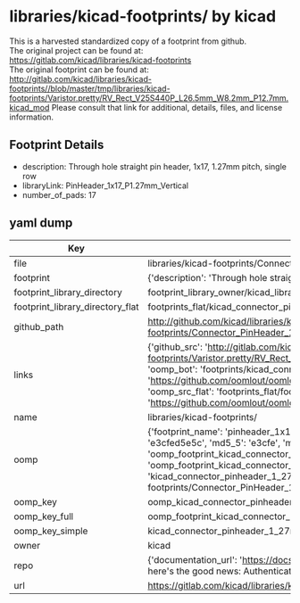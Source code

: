 # libraries/kicad-footprints/ by kicad  
This is a harvested standardized copy of a footprint from github.  
The original project can be found at:  
https://gitlab.com/kicad/libraries/kicad-footprints  
The original footprint can be found at:
http://gitlab.com/kicad/libraries/kicad-footprints//blob/master/tmp/libraries/kicad-footprints/Varistor.pretty/RV_Rect_V25S440P_L26.5mm_W8.2mm_P12.7mm.kicad_mod
Please consult that link for additional, details, files, and license information.  
## Footprint Details
* description: Through hole straight pin header, 1x17, 1.27mm pitch, single row  
* libraryLink: PinHeader_1x17_P1.27mm_Vertical  
* number_of_pads: 17  
## yaml dump  
| Key | Value |  
| --- | --- |  
| file | libraries/kicad-footprints/Connector_PinHeader_1.27mm.pretty/PinHeader_1x17_P1.27mm_Vertical.kicad_mod |  
| footprint | {'description': 'Through hole straight pin header, 1x17, 1.27mm pitch, single row', 'libraryLink': 'PinHeader_1x17_P1.27mm_Vertical', 'number_of_pads': 17} |  
| footprint_library_directory | footprint_library_owner/kicad_libraries/kicad-footprints/ |  
| footprint_library_directory_flat | footprints_flat/kicad_connector_pinheader_1_27mm_pinheader_1x17_p1_27mm_vertical/working |  
| github_path | http://github.com/kicad/libraries/kicad-footprints//blob/master/tmp/libraries/kicad-footprints/Connector_PinHeader_1.27mm.pretty/PinHeader_1x17_P1.27mm_Vertical.kicad_mod |  
| links | {'github_src': 'http://gitlab.com/kicad/libraries/kicad-footprints//blob/master/tmp/libraries/kicad-footprints/Varistor.pretty/RV_Rect_V25S440P_L26.5mm_W8.2mm_P12.7mm.kicad_mod', 'github_src_repo': 'https://gitlab.com/kicad/libraries/kicad-footprints', 'oomp_bot': 'footprints/kicad_connector_pinheader_1_27mm_pinheader_1x17_p1_27mm_vertical/working', 'oomp_bot_github': 'https://github.com/oomlout/oomlout_oomp_footprint_bot/tree/main/footprints/kicad_connector_pinheader_1_27mm_pinheader_1x17_p1_27mm_vertical/working', 'oomp_src_flat': 'footprints_flat/footprints_flat/kicad_connector_pinheader_1_27mm_pinheader_1x17_p1_27mm_vertical/working', 'oomp_src_flat_github': 'https://github.com/oomlout/oomlout_oomp_footprint_src/tree/main/footprints_flat/kicad_connector_pinheader_1_27mm_pinheader_1x17_p1_27mm_vertical/working'} |  
| name | libraries/kicad-footprints/ |  
| oomp | {'footprint_name': 'pinheader_1x17_p1_27mm_vertical', 'library_name': 'connector_pinheader_1_27mm', 'md5': 'e3cfed5e5c70b598da5a8c16ec262e3e', 'md5_10': 'e3cfed5e5c', 'md5_5': 'e3cfe', 'md5_6': 'e3cfed', 'oomp_key': 'oomp_kicad_connector_pinheader_1_27mm_pinheader_1x17_p1_27mm_vertical', 'oomp_key_extra': 'oomp_footprint_kicad_connector_pinheader_1_27mm_pinheader_1x17_p1_27mm_vertical', 'oomp_key_full': 'oomp_footprint_kicad_connector_pinheader_1_27mm_pinheader_1x17_p1_27mm_vertical_e3cfed', 'oomp_key_simple': 'kicad_connector_pinheader_1_27mm_pinheader_1x17_p1_27mm_vertical', 'original_filename': 'libraries/kicad-footprints/Connector_PinHeader_1.27mm.pretty/PinHeader_1x17_P1.27mm_Vertical.kicad_mod', 'owner_name': 'kicad'} |  
| oomp_key | oomp_kicad_connector_pinheader_1_27mm_pinheader_1x17_p1_27mm_vertical |  
| oomp_key_full | oomp_footprint_kicad_connector_pinheader_1_27mm_pinheader_1x17_p1_27mm_vertical |  
| oomp_key_simple | kicad_connector_pinheader_1_27mm_pinheader_1x17_p1_27mm_vertical |  
| owner | kicad |  
| repo | {'documentation_url': 'https://docs.github.com/rest/overview/resources-in-the-rest-api#rate-limiting', 'message': "API rate limit exceeded for 84.66.173.59. (But here's the good news: Authenticated requests get a higher rate limit. Check out the documentation for more details.)"} |  
| url | https://gitlab.com/kicad/libraries/kicad-footprints |  

